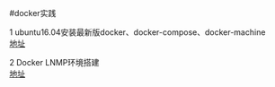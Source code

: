 #docker实践

 1 ubuntu16.04安装最新版docker、docker-compose、docker-machine  
 	[地址](https://www.cnblogs.com/tianhei/p/7802064.html "地址来源")   

 2 Docker LNMP环境搭建  
   [地址](https://www.awaimai.com/2120.html "地址来源")  